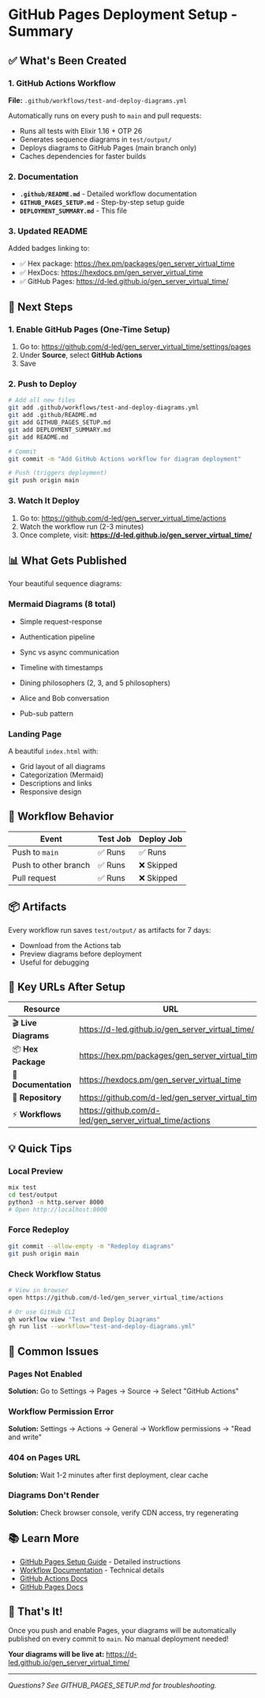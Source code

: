 # GitHub Pages Deployment Setup - Summary

## ✅ What's Been Created

### 1. GitHub Actions Workflow

**File:** `.github/workflows/test-and-deploy-diagrams.yml`

Automatically runs on every push to `main` and pull requests:

- Runs all tests with Elixir 1.16 + OTP 26
- Generates sequence diagrams in `test/output/`
- Deploys diagrams to GitHub Pages (main branch only)
- Caches dependencies for faster builds

### 2. Documentation

- **`.github/README.md`** - Detailed workflow documentation
- **`GITHUB_PAGES_SETUP.md`** - Step-by-step setup guide
- **`DEPLOYMENT_SUMMARY.md`** - This file

### 3. Updated README

Added badges linking to:

- ✅ Hex package: https://hex.pm/packages/gen_server_virtual_time
- ✅ HexDocs: https://hexdocs.pm/gen_server_virtual_time
- ✅ GitHub Pages: https://d-led.github.io/gen_server_virtual_time/

## 🚀 Next Steps

### 1. Enable GitHub Pages (One-Time Setup)

1. Go to: https://github.com/d-led/gen_server_virtual_time/settings/pages
2. Under **Source**, select **GitHub Actions**
3. Save

### 2. Push to Deploy

```bash
# Add all new files
git add .github/workflows/test-and-deploy-diagrams.yml
git add .github/README.md
git add GITHUB_PAGES_SETUP.md
git add DEPLOYMENT_SUMMARY.md
git add README.md

# Commit
git commit -m "Add GitHub Actions workflow for diagram deployment"

# Push (triggers deployment)
git push origin main
```

### 3. Watch It Deploy

1. Go to: https://github.com/d-led/gen_server_virtual_time/actions
2. Watch the workflow run (2-3 minutes)
3. Once complete, visit: **https://d-led.github.io/gen_server_virtual_time/**

## 📊 What Gets Published

Your beautiful sequence diagrams:

### Mermaid Diagrams (8 total)

- Simple request-response
- Authentication pipeline
- Sync vs async communication
- Timeline with timestamps
- Dining philosophers (2, 3, and 5 philosophers)


- Alice and Bob conversation
- Pub-sub pattern

### Landing Page

A beautiful `index.html` with:

- Grid layout of all diagrams
- Categorization (Mermaid)
- Descriptions and links
- Responsive design

## 🔄 Workflow Behavior

| Event                | Test Job | Deploy Job |
| -------------------- | -------- | ---------- |
| Push to `main`       | ✅ Runs  | ✅ Runs    |
| Push to other branch | ✅ Runs  | ❌ Skipped |
| Pull request         | ✅ Runs  | ❌ Skipped |

## 📦 Artifacts

Every workflow run saves `test/output/` as artifacts for 7 days:

- Download from the Actions tab
- Preview diagrams before deployment
- Useful for debugging

## 🎯 Key URLs After Setup

| Resource             | URL                                                      |
| -------------------- | -------------------------------------------------------- |
| 🎬 **Live Diagrams** | https://d-led.github.io/gen_server_virtual_time/         |
| 📦 **Hex Package**   | https://hex.pm/packages/gen_server_virtual_time          |
| 📖 **Documentation** | https://hexdocs.pm/gen_server_virtual_time               |
| 🔧 **Repository**    | https://github.com/d-led/gen_server_virtual_time         |
| ⚡ **Workflows**     | https://github.com/d-led/gen_server_virtual_time/actions |

## 💡 Quick Tips

### Local Preview

```bash
mix test
cd test/output
python3 -m http.server 8000
# Open http://localhost:8000
```

### Force Redeploy

```bash
git commit --allow-empty -m "Redeploy diagrams"
git push origin main
```

### Check Workflow Status

```bash
# View in browser
open https://github.com/d-led/gen_server_virtual_time/actions

# Or use GitHub CLI
gh workflow view "Test and Deploy Diagrams"
gh run list --workflow="test-and-deploy-diagrams.yml"
```

## 🐛 Common Issues

### Pages Not Enabled

**Solution:** Go to Settings → Pages → Source → Select "GitHub Actions"

### Workflow Permission Error

**Solution:** Settings → Actions → General → Workflow permissions → "Read and
write"

### 404 on Pages URL

**Solution:** Wait 1-2 minutes after first deployment, clear cache

### Diagrams Don't Render

**Solution:** Check browser console, verify CDN access, try regenerating

## 📚 Learn More

- [GitHub Pages Setup Guide](GITHUB_PAGES_SETUP.md) - Detailed instructions
- [Workflow Documentation](.github/README.md) - Technical details
- [GitHub Actions Docs](https://docs.github.com/en/actions)
- [GitHub Pages Docs](https://docs.github.com/en/pages)

## 🎉 That's It!

Once you push and enable Pages, your diagrams will be automatically published on
every commit to `main`. No manual deployment needed!

**Your diagrams will be live at:**
https://d-led.github.io/gen_server_virtual_time/

---

_Questions? See GITHUB_PAGES_SETUP.md for troubleshooting._
